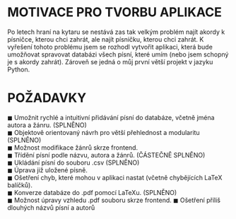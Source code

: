 # MOTIVACE PRO TVORBU APLIKACE
Po letech hraní na kytaru se nestává zas tak velkým problém najít akordy k písničce, kterou chci zahrát, ale najít písničku, kterou chci zahrát. K vyřešení tohoto problému jsem se rozhodl vytvořit aplikaci, která bude umožňovat spravovat databázi všech písní, které umím (nebo jsem schopný je s akordy zahrát). Zároveň se jedná o můj první větší projekt v jazyku Python.

# POŽADAVKY
  ◼ Umožnit rychlé a intuitivní přidávání písní do databáze, včetně jména autora a žánru. (SPLNĚNO)  
  ◼ Objektově orientovaný návrh pro větší přehlednost a modularitu (SPLNĚNO)  
  ◼ Možnost modifikace žánrů skrze frontend.  
  ◼ Třídění písní podle názvu, autora a žánrů. (ČÁSTEČNĚ SPLNĚNO)  
  ◼ Ukládání písní do souboru .csv (SPLNĚNO)  
  ◼ Úprava již uložené písně.  
  ◼ Ošetření chyb, které mohou v aplikaci nastat (včetně chybějících LaTeX balíčků).  
  ◼ Konverze databáze do .pdf pomocí LaTeXu. (SPLNĚNO)  
  ◼ Možnost úpravy vzhledu .pdf souboru skrze frontend.
  ◼ Ošetření příliš dlouhých názvů písní a autorů
